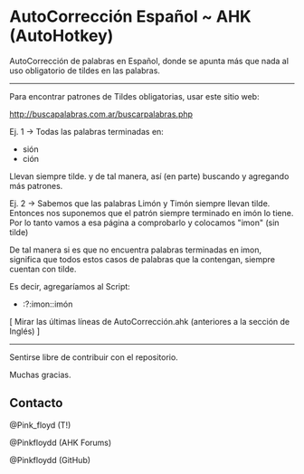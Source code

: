AutoCorrección Español ~ AHK (AutoHotkey)
=============

AutoCorrección de palabras en Español, donde se apunta más que nada al uso obligatorio de tildes en las palabras.

--------------------------------------------------

Para encontrar patrones de Tildes obligatorias, usar este sitio web:

http://buscapalabras.com.ar/buscarpalabras.php

Ej. 1 -> Todas las palabras terminadas en:
- sión
- ción

Llevan siempre tilde. y de tal manera, así (en parte) buscando y agregando más patrones.

Ej. 2 -> Sabemos que las palabras Limón y Timón siempre llevan tilde. Entonces nos suponemos que el patrón siempre terminado en imón lo tiene. Por lo tanto vamos a esa página a comprobarlo y colocamos "imon" (sin tilde)

De tal manera si es que no encuentra palabras terminadas en imon, significa que todos estos casos de palabras que la contengan, siempre cuentan con tilde.

Es decir, agregaríamos al Script:

- :?:imon::imón

[ Mirar las últimas líneas de AutoCorrección.ahk (anteriores a la sección de Inglés) ]

--------------------------------------------------

Sentirse libre de contribuir con el repositorio.

Muchas gracias.

Contacto
-------
@Pink_floyd (T!)

@Pinkfloydd (AHK Forums)

@Pinkfloydd (GitHub)
